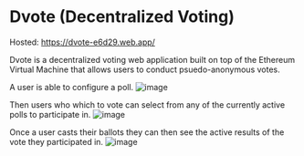# Dvote (Decentralized Voting)

Hosted: https://dvote-e6d29.web.app/

Dvote is a decentralized voting web application built on top of the Ethereum Virtual Machine that allows users to conduct psuedo-anonymous votes.

A user is able to configure a poll. 
![image](https://github.com/rtiffany/COSC670-Project/assets/69430230/f2738f28-9de2-49ac-8348-d0326ff7bd9f)

Then users who which to vote can select from any of the currently active polls to participate in. 
![image](https://github.com/rtiffany/COSC670-Project/assets/69430230/787b08dc-d959-404c-ae0c-659f3ba9687f)

Once a user casts their ballots they can then see the active results of the vote they participated in. 
![image](https://github.com/rtiffany/COSC670-Project/assets/69430230/0cf9f477-6f87-4607-9d6c-2fbb914cbc84)
